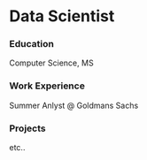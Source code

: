 # Data Scientist

### Education
Computer Science, MS

### Work Experience 
Summer Anlyst @ Goldmans Sachs

### Projects

etc..

